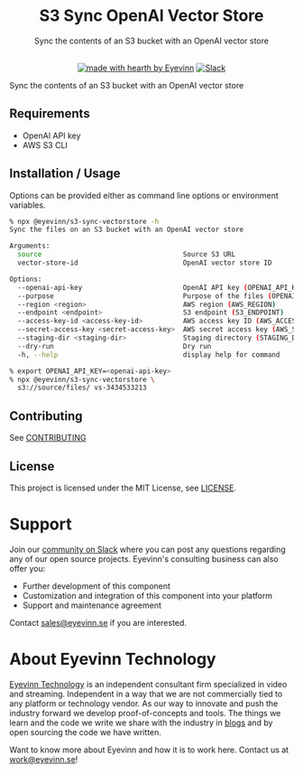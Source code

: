 <h1 align="center">
  S3 Sync OpenAI Vector Store
</h1>

<div align="center">
  Sync the contents of an S3 bucket with an OpenAI vector store
  <br />
</div>

<div align="center">
<br />

[![made with hearth by Eyevinn](https://img.shields.io/badge/made%20with%20%E2%99%A5%20by-Eyevinn-59cbe8.svg?style=flat-square)](https://github.com/eyevinn)
[![Slack](http://slack.streamingtech.se/badge.svg)](http://slack.streamingtech.se)

</div>

Sync the contents of an S3 bucket with an OpenAI vector store

## Requirements

- OpenAI API key
- AWS S3 CLI

## Installation / Usage

Options can be provided either as command line options or environment variables.

```bash
% npx @eyevinn/s3-sync-vectorstore -h
Sync the files on an S3 bucket with an OpenAI vector store

Arguments:
  source                                   Source S3 URL
  vector-store-id                          OpenAI vector store ID

Options:
  --openai-api-key                         OpenAI API key (OPENAI_API_KEY)
  --purpose                                Purpose of the files (OPENAI_PURPOSE)
  --region <region>                        AWS region (AWS_REGION)
  --endpoint <endpoint>                    S3 endpoint (S3_ENDPOINT)
  --access-key-id <access-key-id>          AWS access key ID (AWS_ACCESS_KEY_ID)
  --secret-access-key <secret-access-key>  AWS secret access key (AWS_SECRET_ACCESS_KEY)
  --staging-dir <staging-dir>              Staging directory (STAGING_DIR) (default: "/tmp/data")
  --dry-run                                Dry run
  -h, --help                               display help for command

```

```bash
% export OPENAI_API_KEY=<openai-api-key>
% npx @eyevinn/s3-sync-vectorstore \
  s3://source/files/ vs-3434533213
```

## Contributing

See [CONTRIBUTING](CONTRIBUTING.md)

## License

This project is licensed under the MIT License, see [LICENSE](LICENSE).

# Support

Join our [community on Slack](http://slack.streamingtech.se) where you can post any questions regarding any of our open source projects. Eyevinn's consulting business can also offer you:

- Further development of this component
- Customization and integration of this component into your platform
- Support and maintenance agreement

Contact [sales@eyevinn.se](mailto:sales@eyevinn.se) if you are interested.

# About Eyevinn Technology

[Eyevinn Technology](https://www.eyevinntechnology.se) is an independent consultant firm specialized in video and streaming. Independent in a way that we are not commercially tied to any platform or technology vendor. As our way to innovate and push the industry forward we develop proof-of-concepts and tools. The things we learn and the code we write we share with the industry in [blogs](https://dev.to/video) and by open sourcing the code we have written.

Want to know more about Eyevinn and how it is to work here. Contact us at work@eyevinn.se!
